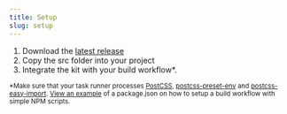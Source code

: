 ```yaml
---
title: Setup
slug: setup
---
```


1. Download the [latest release](https://github.com/felixdorner/baseline/releases/latest)
2. Copy the src folder into your project
3. Integrate the kit with your build workflow*.

<small>*Make sure that your task runner processes [PostCSS](http://postcss.org/), [postcss-preset-env](https://preset-env.cssdb.org/) and [postcss-easy-import](https://github.com/TrySound/postcss-easy-import). [View an example](https://gist.github.com/felixdorner/278fa705aa37cb369a809a4151c7d701) of a package.json on how to setup a build workflow with simple NPM scripts.</small>
